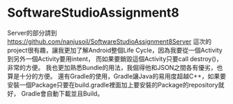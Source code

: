 # SoftwareStudioAssignment8
Server的部分請到  https://github.com/nanjusoil/SoftwareStudioAssignment8Server
這次的project很有趣，讓我更加了解Android整個Life Cycle，因為我要從一個Activity到另外一個Activity要用intent，
而如果要銷毀這個Activity只要call destroy()，非常的方便。
我也更加熟悉Bundle的用法，我倔得他和JSON之間各有優劣，也算是十分的方便。
還有Gradle的使用，Gradle讓Java的易用度超越C++，如果要安裝一個Package只要在build.gradle裡面加上要安裝的Package的repository就好，
Gradle會自動下載並且Build。
